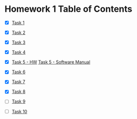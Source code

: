# Homework 1 Table of Contents

- [x] [Task 1](mach_prec.py)
- [x] [Task 2](README.md)
- [x] [Task 3](https://bolanderc.github.io/math5610)
- [x] [Task 4](Software%20Manual/_SWMToC.md)
- [x] [Task 5 - HW](_HomeworkToC.md) [Task 5 - Software Manual](Software%20Manual/_SWMToC.md)
- [x] [Task 6](./mach_prec.py) 
- [x] [Task 7](./HW1Task7Report.md)
- [x] [Task 8](./HW1Task8Report.md)
- [ ] [Task 9](https://bolanderc.github.io/)
- [ ] [Task 10](https://bolanderc.github.io/)

